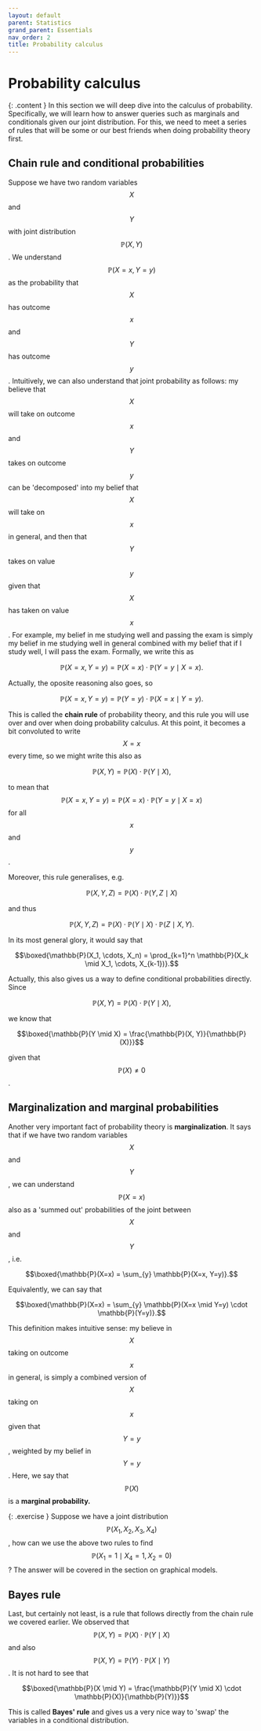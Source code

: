 ```yaml
---
layout: default
parent: Statistics
grand_parent: Essentials
nav_order: 2
title: Probability calculus
---
```


# Probability calculus

{: .content } 
In this section we will deep dive into the calculus of probability. Specifically, we will learn how to answer queries
such as marginals and conditionals given our joint distribution. For this, we need to meet a series of rules that will be some or our
best friends when doing probability theory first.

## Chain rule and conditional probabilities

Suppose we have two random variables $$X$$ and $$Y$$ with joint distribution $$\mathbb{P}(X, Y)$$. We understand 
$$\mathbb{P}(X=x, Y=y)$$ as the probability that $$X$$ has outcome $$x$$ and $$Y$$ has outcome $$y$$. Intuitively, we
can also understand that joint probability as follows: my believe that $$X$$ will take on outcome $$x$$ and $$Y$$ takes on
outcome $$y$$ can be 'decomposed' into my belief that $$X$$ will take on $$x$$ in general, and then that $$Y$$ takes on 
value $$y$$ given that $$X$$ has taken on value $$x$$. For example, my belief in me studying well and passing the exam is 
simply my belief in me studying well in general combined with my belief that if I study well, I will pass the exam. Formally,
we write this as 

$$\mathbb{P}(X=x, Y=y) = \mathbb{P}(X=x) \cdot \mathbb{P}(Y=y \mid X=x).$$

Actually, the oposite reasoning also goes, so

$$\mathbb{P}(X=x, Y=y) = \mathbb{P}(Y=y) \cdot \mathbb{P}(X=x \mid Y=y).$$

This is called the **chain rule** of probability theory, and this rule you will use over and over when doing probability
calculus. At this point, it becomes a bit convoluted to write $$X=x$$ every time, so we might write this also as

$$\mathbb{P}(X, Y) = \mathbb{P}(X) \cdot \mathbb{P}(Y \mid X),$$

to mean that $$\mathbb{P}(X=x, Y=y) = \mathbb{P}(X=x) \cdot \mathbb{P}(Y=y \mid X=x)$$ for all $$x$$ and $$y$$. 

Moreover, this rule generalises, e.g.

$$\mathbb{P}(X, Y, Z) = \mathbb{P}(X) \cdot \mathbb{P}(Y, Z \mid X)$$

and thus

$$\mathbb{P}(X, Y, Z) = \mathbb{P}(X) \cdot \mathbb{P}(Y \mid X) \cdot \mathbb{P}(Z \mid X, Y).$$

In its most general glory, it would say that

$$\boxed{\mathbb{P}(X_1, \cdots, X_n) = \prod_{k=1}^n \mathbb{P}(X_k \mid X_1, \cdots, X_{k-1})}.$$

Actually, this also gives us a way to define conditional probabilities directly. Since

$$\mathbb{P}(X, Y) = \mathbb{P}(X) \cdot \mathbb{P}(Y \mid X),$$

we know that 

$$\boxed{\mathbb{P}(Y \mid X) = \frac{\mathbb{P}(X, Y)}{\mathbb{P}(X)}}$$

given that $$\mathbb{P}(X) \neq 0$$.



## Marginalization and marginal probabilities

Another very important fact of probability theory is **marginalization**. It says that if we have two random variables $$X$$ 
and $$Y$$, we can understand $$\mathbb{P}(X=x)$$ also as a 'summed out' probabilities of the joint between $$X$$ and $$Y$$, i.e.

$$\boxed{\mathbb{P}(X=x) = \sum_{y} \mathbb{P}(X=x, Y=y)}.$$ 

Equivalently, we can say that 

$$\boxed{\mathbb{P}(X=x) = \sum_{y} \mathbb{P}(X=x \mid Y=y) \cdot \mathbb{P}(Y=y)}.$$ 

This definition makes intuitive sense: my believe in $$X$$ taking on outcome $$x$$ in general, is simply a combined version
of $$X$$ taking on $$x$$ given that $$Y=y$$, weighted by my belief in $$Y=y$$. Here, we say that $$\mathbb{P}(X)$$ is a **marginal probability.**  


{: .exercise }
Suppose we have a joint distribution $$\mathbb{P}(X_1, X_2, X_3, X_4)$$, how can we use the above two rules
to find $$\mathbb{P}(X_1 = 1 \mid X_4=1, X_2 = 0)$$? The answer will be covered in the section on graphical models.

## Bayes rule


Last, but certainly not least, is a rule that follows directly from the chain rule we covered earlier. We observed that 
$$\mathbb{P}(X, Y) = \mathbb{P}(X) \cdot \mathbb{P}(Y \mid X)$$ and also $$\mathbb{P}(X, Y) = \mathbb{P}(Y) \cdot \mathbb{P}(X \mid Y)$$. 
It is not hard to see that

$$\boxed{\mathbb{P}(X \mid Y) = \frac{\mathbb{P}(Y \mid X) \cdot \mathbb{P}(X)}{\mathbb{P}(Y)}}$$ 

This is called **Bayes' rule** and gives us a very nice way to 'swap' the variables in a conditional distribution. 
 